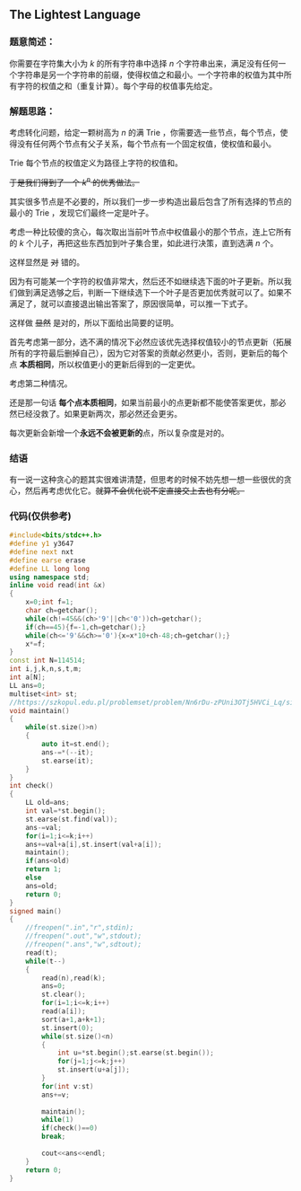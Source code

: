 ## The Lightest Language
### 题意简述：
你需要在字符集大小为 $k$ 的所有字符串中选择 $n$ 个字符串出来，满足没有任何一个字符串是另一个字符串的前缀，使得权值之和最小。一个字符串的权值为其中所有字符的权值之和（重复计算）。每个字母的权值事先给定。

### 解题思路：

考虑转化问题，给定一颗树高为 $n$ 的满 $\text{Trie}$ ，你需要选一些节点，每个节点，使得没有任何两个节点有父子关系，每个节点有一个固定权值，使权值和最小。

 $\text{Trie}$ 每个节点的权值定义为路径上字符的权值和。

~~于是我们得到了一个 $k^n$ 的优秀做法。~~

其实很多节点是不必要的，所以我们一步一步构造出最后包含了所有选择的节点的最小的 $\text{Trie}$ ，发现它们最终一定是叶子。

考虑一种比较傻的贪心，每次取出当前叶节点中权值最小的那个节点，连上它所有的 $k$ 个儿子，再把这些东西加到叶子集合里，如此进行决策，直到选满 $n$ 个。

这样显然是 ~~对~~ 错的。

因为有可能某一个字符的权值非常大，然后还不如继续选下面的叶子更新。所以我们做到满足选够之后，判断一下继续选下一个叶子是否更加优秀就可以了。如果不满足了，就可以直接退出输出答案了，原因很简单，可以推一下式子。

这样做 ~~显然~~ 是对的，所以下面给出简要的证明。

首先考虑第一部分，选不满的情况下必然应该优先选择权值较小的节点更新（拓展所有的字符最后删掉自己），因为它对答案的贡献必然更小，否则，更新后的每个点 **本质相同**，所以权值更小的更新后得到的一定更优。

考虑第二种情况。

还是那一句话 **每个点本质相同**，如果当前最小的点更新都不能使答案更优，那必然已经没救了。如果更新两次，那必然还会更劣。

每次更新会新增一个**永远不会被更新的**点，所以复杂度是对的。

### 结语

有一说一这种贪心的题其实很难讲清楚，但思考的时候不妨先想一想一些很优的贪心，然后再考虑优化它。~~就算不会优化说不定直接交上去也有分呢。~~

### 代码(仅供参考)

```cpp
#include<bits/stdc++.h>
#define y1 y3647
#define next nxt
#define earse erase
#define LL long long
using namespace std;
inline void read(int &x)
{
	x=0;int f=1;
	char ch=getchar();
	while(ch!=45&&(ch>'9'||ch<'0'))ch=getchar();
	if(ch==45){f=-1,ch=getchar();}
	while(ch<='9'&&ch>='0'){x=x*10+ch-48;ch=getchar();}
	x*=f;
}
const int N=114514;
int i,j,k,n,s,t,m;
int a[N];
LL ans=0;
multiset<int> st;
//https://szkopul.edu.pl/problemset/problem/Nn6rDu-zPUni3OTj5HVCi_Lq/site/?key=statement
void maintain()
{
	while(st.size()>n)
	{
		auto it=st.end();
		ans-=*(--it);
		st.earse(it);
	}
}
int check()
{
	LL old=ans;
	int val=*st.begin();
	st.earse(st.find(val));
	ans-=val;
	for(i=1;i<=k;i++)
	ans+=val+a[i],st.insert(val+a[i]);
	maintain();
	if(ans<old)
	return 1;
	else
	ans=old;
	return 0;
}
signed main()
{
	//freopen(".in","r",stdin);
	//freopen(".out","w",stdout);
	//freopen(".ans","w",sdtout);
	read(t);
	while(t--)
	{
		read(n),read(k);
		ans=0;
		st.clear();
		for(i=1;i<=k;i++)
		read(a[i]);
		sort(a+1,a+k+1);
		st.insert(0);
		while(st.size()<n)
		{
			int u=*st.begin();st.earse(st.begin());
			for(j=1;j<=k;j++)
			st.insert(u+a[j]);
		}
		for(int v:st)
		ans+=v;
		
		maintain();
		while(1)
		if(check()==0)
		break;
		
		cout<<ans<<endl;
	}
	return 0;
}


```



